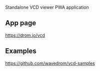 Standalone VCD viewer PWA application

## App page

https://drom.io/vcd

## Examples

https://github.com/wavedrom/vcd-samples
